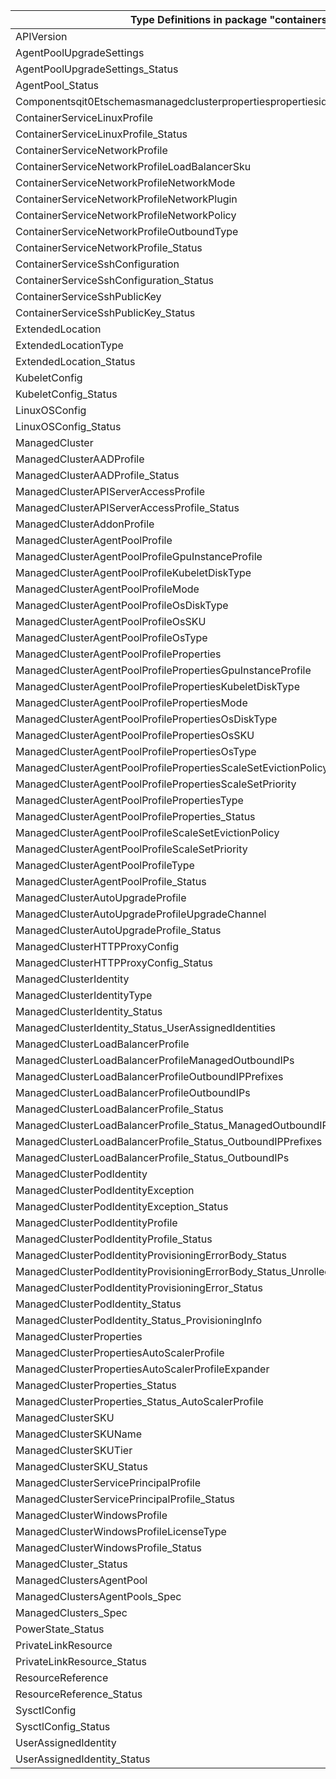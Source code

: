 | Type Definitions in package "containerservice"                                               | v1alpha1api20210501 | v1beta20210501 |
|----------------------------------------------------------------------------------------------|---------------------|----------------|
| APIVersion                                                                                   | v1alpha1api20210501 | v1beta20210501 |
| AgentPoolUpgradeSettings                                                                     | v1alpha1api20210501 | v1beta20210501 |
| AgentPoolUpgradeSettings_Status                                                              | v1alpha1api20210501 | v1beta20210501 |
| AgentPool_Status                                                                             | v1alpha1api20210501 | v1beta20210501 |
| Componentsqit0Etschemasmanagedclusterpropertiespropertiesidentityprofileadditionalproperties | v1alpha1api20210501 | v1beta20210501 |
| ContainerServiceLinuxProfile                                                                 | v1alpha1api20210501 | v1beta20210501 |
| ContainerServiceLinuxProfile_Status                                                          | v1alpha1api20210501 | v1beta20210501 |
| ContainerServiceNetworkProfile                                                               | v1alpha1api20210501 | v1beta20210501 |
| ContainerServiceNetworkProfileLoadBalancerSku                                                | v1alpha1api20210501 | v1beta20210501 |
| ContainerServiceNetworkProfileNetworkMode                                                    | v1alpha1api20210501 | v1beta20210501 |
| ContainerServiceNetworkProfileNetworkPlugin                                                  | v1alpha1api20210501 | v1beta20210501 |
| ContainerServiceNetworkProfileNetworkPolicy                                                  | v1alpha1api20210501 | v1beta20210501 |
| ContainerServiceNetworkProfileOutboundType                                                   | v1alpha1api20210501 | v1beta20210501 |
| ContainerServiceNetworkProfile_Status                                                        | v1alpha1api20210501 | v1beta20210501 |
| ContainerServiceSshConfiguration                                                             | v1alpha1api20210501 | v1beta20210501 |
| ContainerServiceSshConfiguration_Status                                                      | v1alpha1api20210501 | v1beta20210501 |
| ContainerServiceSshPublicKey                                                                 | v1alpha1api20210501 | v1beta20210501 |
| ContainerServiceSshPublicKey_Status                                                          | v1alpha1api20210501 | v1beta20210501 |
| ExtendedLocation                                                                             | v1alpha1api20210501 | v1beta20210501 |
| ExtendedLocationType                                                                         | v1alpha1api20210501 | v1beta20210501 |
| ExtendedLocation_Status                                                                      | v1alpha1api20210501 | v1beta20210501 |
| KubeletConfig                                                                                | v1alpha1api20210501 | v1beta20210501 |
| KubeletConfig_Status                                                                         | v1alpha1api20210501 | v1beta20210501 |
| LinuxOSConfig                                                                                | v1alpha1api20210501 | v1beta20210501 |
| LinuxOSConfig_Status                                                                         | v1alpha1api20210501 | v1beta20210501 |
| ManagedCluster                                                                               | v1alpha1api20210501 | v1beta20210501 |
| ManagedClusterAADProfile                                                                     | v1alpha1api20210501 | v1beta20210501 |
| ManagedClusterAADProfile_Status                                                              | v1alpha1api20210501 | v1beta20210501 |
| ManagedClusterAPIServerAccessProfile                                                         | v1alpha1api20210501 | v1beta20210501 |
| ManagedClusterAPIServerAccessProfile_Status                                                  | v1alpha1api20210501 | v1beta20210501 |
| ManagedClusterAddonProfile                                                                   | v1alpha1api20210501 | v1beta20210501 |
| ManagedClusterAgentPoolProfile                                                               | v1alpha1api20210501 | v1beta20210501 |
| ManagedClusterAgentPoolProfileGpuInstanceProfile                                             | v1alpha1api20210501 | v1beta20210501 |
| ManagedClusterAgentPoolProfileKubeletDiskType                                                | v1alpha1api20210501 | v1beta20210501 |
| ManagedClusterAgentPoolProfileMode                                                           | v1alpha1api20210501 | v1beta20210501 |
| ManagedClusterAgentPoolProfileOsDiskType                                                     | v1alpha1api20210501 | v1beta20210501 |
| ManagedClusterAgentPoolProfileOsSKU                                                          | v1alpha1api20210501 | v1beta20210501 |
| ManagedClusterAgentPoolProfileOsType                                                         | v1alpha1api20210501 | v1beta20210501 |
| ManagedClusterAgentPoolProfileProperties                                                     | v1alpha1api20210501 | v1beta20210501 |
| ManagedClusterAgentPoolProfilePropertiesGpuInstanceProfile                                   | v1alpha1api20210501 | v1beta20210501 |
| ManagedClusterAgentPoolProfilePropertiesKubeletDiskType                                      | v1alpha1api20210501 | v1beta20210501 |
| ManagedClusterAgentPoolProfilePropertiesMode                                                 | v1alpha1api20210501 | v1beta20210501 |
| ManagedClusterAgentPoolProfilePropertiesOsDiskType                                           | v1alpha1api20210501 | v1beta20210501 |
| ManagedClusterAgentPoolProfilePropertiesOsSKU                                                | v1alpha1api20210501 | v1beta20210501 |
| ManagedClusterAgentPoolProfilePropertiesOsType                                               | v1alpha1api20210501 | v1beta20210501 |
| ManagedClusterAgentPoolProfilePropertiesScaleSetEvictionPolicy                               | v1alpha1api20210501 | v1beta20210501 |
| ManagedClusterAgentPoolProfilePropertiesScaleSetPriority                                     | v1alpha1api20210501 | v1beta20210501 |
| ManagedClusterAgentPoolProfilePropertiesType                                                 | v1alpha1api20210501 | v1beta20210501 |
| ManagedClusterAgentPoolProfileProperties_Status                                              | v1alpha1api20210501 | v1beta20210501 |
| ManagedClusterAgentPoolProfileScaleSetEvictionPolicy                                         | v1alpha1api20210501 | v1beta20210501 |
| ManagedClusterAgentPoolProfileScaleSetPriority                                               | v1alpha1api20210501 | v1beta20210501 |
| ManagedClusterAgentPoolProfileType                                                           | v1alpha1api20210501 | v1beta20210501 |
| ManagedClusterAgentPoolProfile_Status                                                        | v1alpha1api20210501 | v1beta20210501 |
| ManagedClusterAutoUpgradeProfile                                                             | v1alpha1api20210501 | v1beta20210501 |
| ManagedClusterAutoUpgradeProfileUpgradeChannel                                               | v1alpha1api20210501 | v1beta20210501 |
| ManagedClusterAutoUpgradeProfile_Status                                                      | v1alpha1api20210501 | v1beta20210501 |
| ManagedClusterHTTPProxyConfig                                                                | v1alpha1api20210501 | v1beta20210501 |
| ManagedClusterHTTPProxyConfig_Status                                                         | v1alpha1api20210501 | v1beta20210501 |
| ManagedClusterIdentity                                                                       | v1alpha1api20210501 | v1beta20210501 |
| ManagedClusterIdentityType                                                                   | v1alpha1api20210501 | v1beta20210501 |
| ManagedClusterIdentity_Status                                                                | v1alpha1api20210501 | v1beta20210501 |
| ManagedClusterIdentity_Status_UserAssignedIdentities                                         | v1alpha1api20210501 | v1beta20210501 |
| ManagedClusterLoadBalancerProfile                                                            | v1alpha1api20210501 | v1beta20210501 |
| ManagedClusterLoadBalancerProfileManagedOutboundIPs                                          | v1alpha1api20210501 | v1beta20210501 |
| ManagedClusterLoadBalancerProfileOutboundIPPrefixes                                          | v1alpha1api20210501 | v1beta20210501 |
| ManagedClusterLoadBalancerProfileOutboundIPs                                                 | v1alpha1api20210501 | v1beta20210501 |
| ManagedClusterLoadBalancerProfile_Status                                                     | v1alpha1api20210501 | v1beta20210501 |
| ManagedClusterLoadBalancerProfile_Status_ManagedOutboundIPs                                  | v1alpha1api20210501 | v1beta20210501 |
| ManagedClusterLoadBalancerProfile_Status_OutboundIPPrefixes                                  | v1alpha1api20210501 | v1beta20210501 |
| ManagedClusterLoadBalancerProfile_Status_OutboundIPs                                         | v1alpha1api20210501 | v1beta20210501 |
| ManagedClusterPodIdentity                                                                    | v1alpha1api20210501 | v1beta20210501 |
| ManagedClusterPodIdentityException                                                           | v1alpha1api20210501 | v1beta20210501 |
| ManagedClusterPodIdentityException_Status                                                    | v1alpha1api20210501 | v1beta20210501 |
| ManagedClusterPodIdentityProfile                                                             | v1alpha1api20210501 | v1beta20210501 |
| ManagedClusterPodIdentityProfile_Status                                                      | v1alpha1api20210501 | v1beta20210501 |
| ManagedClusterPodIdentityProvisioningErrorBody_Status                                        | v1alpha1api20210501 | v1beta20210501 |
| ManagedClusterPodIdentityProvisioningErrorBody_Status_Unrolled                               | v1alpha1api20210501 | v1beta20210501 |
| ManagedClusterPodIdentityProvisioningError_Status                                            | v1alpha1api20210501 | v1beta20210501 |
| ManagedClusterPodIdentity_Status                                                             | v1alpha1api20210501 | v1beta20210501 |
| ManagedClusterPodIdentity_Status_ProvisioningInfo                                            | v1alpha1api20210501 | v1beta20210501 |
| ManagedClusterProperties                                                                     | v1alpha1api20210501 | v1beta20210501 |
| ManagedClusterPropertiesAutoScalerProfile                                                    | v1alpha1api20210501 | v1beta20210501 |
| ManagedClusterPropertiesAutoScalerProfileExpander                                            | v1alpha1api20210501 | v1beta20210501 |
| ManagedClusterProperties_Status                                                              | v1alpha1api20210501 | v1beta20210501 |
| ManagedClusterProperties_Status_AutoScalerProfile                                            | v1alpha1api20210501 | v1beta20210501 |
| ManagedClusterSKU                                                                            | v1alpha1api20210501 | v1beta20210501 |
| ManagedClusterSKUName                                                                        | v1alpha1api20210501 | v1beta20210501 |
| ManagedClusterSKUTier                                                                        | v1alpha1api20210501 | v1beta20210501 |
| ManagedClusterSKU_Status                                                                     | v1alpha1api20210501 | v1beta20210501 |
| ManagedClusterServicePrincipalProfile                                                        | v1alpha1api20210501 | v1beta20210501 |
| ManagedClusterServicePrincipalProfile_Status                                                 | v1alpha1api20210501 | v1beta20210501 |
| ManagedClusterWindowsProfile                                                                 | v1alpha1api20210501 | v1beta20210501 |
| ManagedClusterWindowsProfileLicenseType                                                      | v1alpha1api20210501 | v1beta20210501 |
| ManagedClusterWindowsProfile_Status                                                          | v1alpha1api20210501 | v1beta20210501 |
| ManagedCluster_Status                                                                        | v1alpha1api20210501 | v1beta20210501 |
| ManagedClustersAgentPool                                                                     | v1alpha1api20210501 | v1beta20210501 |
| ManagedClustersAgentPools_Spec                                                               | v1alpha1api20210501 | v1beta20210501 |
| ManagedClusters_Spec                                                                         | v1alpha1api20210501 | v1beta20210501 |
| PowerState_Status                                                                            | v1alpha1api20210501 | v1beta20210501 |
| PrivateLinkResource                                                                          | v1alpha1api20210501 | v1beta20210501 |
| PrivateLinkResource_Status                                                                   | v1alpha1api20210501 | v1beta20210501 |
| ResourceReference                                                                            | v1alpha1api20210501 | v1beta20210501 |
| ResourceReference_Status                                                                     | v1alpha1api20210501 | v1beta20210501 |
| SysctlConfig                                                                                 | v1alpha1api20210501 | v1beta20210501 |
| SysctlConfig_Status                                                                          | v1alpha1api20210501 | v1beta20210501 |
| UserAssignedIdentity                                                                         | v1alpha1api20210501 | v1beta20210501 |
| UserAssignedIdentity_Status                                                                  | v1alpha1api20210501 | v1beta20210501 |
